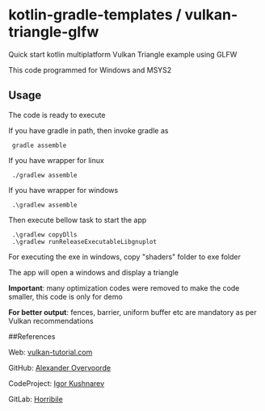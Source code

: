 # kotlin-gradle-templates / vulkan-triangle-glfw
Quick start kotlin multiplatform Vulkan Triangle example using GLFW

This code programmed for Windows and MSYS2

## Usage
The code is ready to execute 

If you have gradle in path, then invoke gradle as

     gradle assemble

If you have wrapper for linux

     ./gradlew assemble

If you have wrapper for windows

     .\gradlew assemble

Then execute bellow task to start the app

     .\gradlew copyDlls
     .\gradlew runReleaseExecutableLibgnuplot

For executing the exe in windows, copy "shaders" folder to exe folder

The app will open a windows and display a triangle

**Important**: many optimization codes were removed to make the code smaller, this code is only for demo

**For better output**: fences, barrier, uniform buffer etc are mandatory as per Vulkan recommendations 

##References

Web: [vulkan-tutorial.com](https://vulkan-tutorial.com/Drawing_a_triangle/Setup/Base_code)

GitHub: [Alexander Overvoorde](https://gist.github.com/Overv/7ac07356037592a121225172d7d78f2d)

CodeProject: [Igor Kushnarev](https://www.codeproject.com/Articles/1288159/Vulkan-API-with-Kotlin-Native-Project-Setup)

GitLab: [Horribile](https://gitlab.com/Horribile/kvarc)

